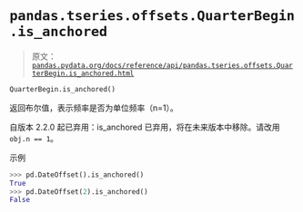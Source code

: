 # `pandas.tseries.offsets.QuarterBegin.is_anchored`

> 原文：[`pandas.pydata.org/docs/reference/api/pandas.tseries.offsets.QuarterBegin.is_anchored.html`](https://pandas.pydata.org/docs/reference/api/pandas.tseries.offsets.QuarterBegin.is_anchored.html)

```py
QuarterBegin.is_anchored()
```

返回布尔值，表示频率是否为单位频率（n=1）。

自版本 2.2.0 起已弃用：is_anchored 已弃用，将在未来版本中移除。请改用`obj.n == 1`。

示例

```py
>>> pd.DateOffset().is_anchored()
True
>>> pd.DateOffset(2).is_anchored()
False 
```
